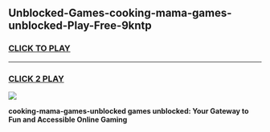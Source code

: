 
## Unblocked-Games-cooking-mama-games-unblocked-Play-Free-9kntp
<h3>
<a href="https://premium76.site?title=cooking-mama-games-unblocked&ref=23A">CLICK TO PLAY</a></h3>
<hr>

<h3>
<a href="https://premium76.site?title=cooking-mama-games-unblocked&ref=23A">CLICK 2 PLAY</a>
  
</h3>

<a href="https://premium76.site?title=cooking-mama-games-unblocked&ref=23A"><img src="https://clearcache.store/games.png"></a>


**cooking-mama-games-unblocked games unblocked: Your Gateway to Fun and Accessible Online Gaming**
